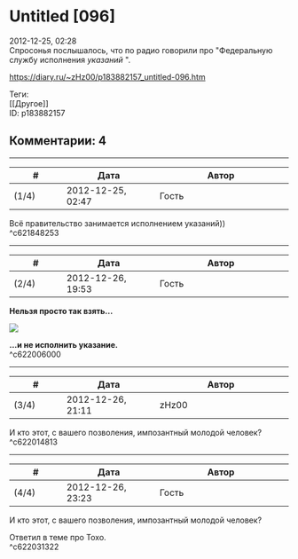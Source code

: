 Untitled [096]
==============

  
2012-12-25, 02:28  
 Спросонья послышалось, что по радио говорили про "Федеральную службу исполнения  *указаний*  ".   
  
<https://diary.ru/~zHz00/p183882157_untitled-096.htm>  
  
Теги:  
[[Другое]]  
ID: p183882157  


Комментарии: 4
--------------

  


---



|         #         |              Дата              |                     Автор                     |           ID           |
| --- | --- | --- | --- |
| (1/4) | 2012-12-25, 02:47 | Гость | c621848253 |

  
 Всё правительство занимается исполнением указаний))   
 ^c621848253

---



|         #         |              Дата              |                     Автор                     |           ID           |
| --- | --- | --- | --- |
| (2/4) | 2012-12-26, 19:53 | Гость | c622006000 |

  
  **Нельзя просто так взять...**    
   
 ![](http://www.vokrug.tv/pic/product/f/6/d/3/medium_f6d3927d8ec2b119e012b9df30e9673e.jpeg)   
   
  **...и не исполнить указание.**    
 ^c622006000

---



|         #         |              Дата              |                     Автор                     |           ID           |
| --- | --- | --- | --- |
| (3/4) | 2012-12-26, 21:11 | zHz00 | c622014813 |

  
 И кто этот, с вашего позволения, импозантный молодой человек?   
 ^c622014813

---



|         #         |              Дата              |                     Автор                     |           ID           |
| --- | --- | --- | --- |
| (4/4) | 2012-12-26, 23:23 | Гость | c622031322 |

  
  И кто этот, с вашего позволения, импозантный молодой человек?    
   
 Ответил в теме про Тохо.   
 ^c622031322